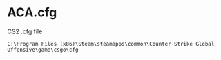 # ACA.cfg

CS2 .cfg file

```
C:\Program Files (x86)\Steam\steamapps\common\Counter-Strike Global Offensive\game\csgo\cfg
```